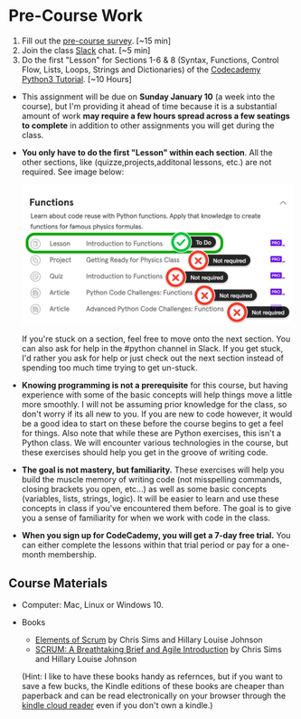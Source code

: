 # Pre-Course Work

1. Fill out the [pre-course survey](https://docs.google.com/forms/d/e/1FAIpQLSfkrEoTE2CCGmpnCCEJZBKr1ph8U4T9-2Muy90xWzVgiEIg6g/viewform?usp=sf_link). [~15 min]
2. Join the class [Slack](https://code4policy2021.slack.com/join/signup) chat. [~5 min]
3. Do the first "Lesson" for Sections 1-6 & 8 (Syntax, Functions, Control Flow, Lists, Loops, Strings and Dictionaries) of the [Codecademy Python3 Tutorial]((https://www.codecademy.com/learn/learn-python-3)). [~10 Hours] 

- This assignment will be due on **Sunday January 10** (a week into the course), but I'm providing it ahead of time because it is a substantial amount of work **may require a few hours spread across a few seatings to complete** in addition to other assignments you will get during the class.

- **You only have to do the first "Lesson" within each section**. All the other sections, like (quizze,projects,additonal lessons, etc.) are not required. See image below: 

	![](./images/codecadeemy-example.png)
	
	If you're stuck on a section, feel free to move onto the next section. You can also ask for help in the #python channel in Slack. If you get stuck, I'd rather you ask for help or just check out the next section instead of spending too much time trying to get un-stuck.

-  **Knowing programming is not a prerequisite** for this course, but having experience with some of the basic concepts will help things move a little more smoothly. I will not be assuming prior knowledge for the class, so don't worry if its all new to you. If you are new to code however, it would be a good idea to start on these before the course begins to get a feel for things. Also note that while these are Python exercises, this isn't a Python class. We will encounter various technologies in the course, but these exercises should help you get in the groove of writing code.
- **The goal is not mastery, but familiarity.** These exercises will help you build the muscle memory of writing code (not misspelling commands, closing brackets you open, etc...) as well as some basic concepts (variables, lists, strings, logic). It will be easier to learn and use these concepts in class if you've encountered them before. The goal is to give you a sense of familiarity for when we work with code in the class. 
- **When you sign up for CodeCademy, you will get a 7-day free trial.** You can either complete the lessons within that trial period or pay for a one-month membership.


## Course Materials

* Computer: Mac, Linux or Windows 10. 
* Books
	* [Elements of Scrum](https://www.amazon.com/gp/product/B004O0U74Q/ref=oh_aui_d_detailpage_o00_?ie=UTF8&psc=1) by Chris Sims and Hillary Louise Johnson
	* [SCRUM: A Breathtaking Brief and Agile Introduction](https://www.amazon.com/Scrum-Breathtakingly-Brief-Agile-Introduction/dp/193796504X) by Chris Sims and Hillary Louise Johnson

	(Hint: I like to have these books handy as refernces, but if you want to save a few bucks, the Kindle editions of these books are cheaper than paperback and can be read electronically on your browser through the [kindle cloud reader](https://read.amazon.com/) even if you don't own a kindle.)
